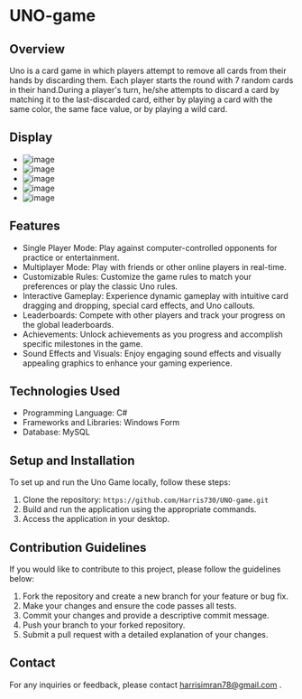 # UNO-game

## Overview
Uno is a card game in which players attempt to remove all cards from their hands by discarding them. Each player starts the round with 7 random cards in their hand.During a player's turn, he/she attempts to discard a card by matching it to the last-discarded card, either by playing a card with the same color, the same face value, or by playing a wild card.


## Display
- ![image](https://github.com/Harris730/UNO-game/assets/128912747/181ca491-976f-4e85-88ca-b0df3ea1e027)
- ![image](https://github.com/Harris730/UNO-game/assets/128912747/7c7841db-dba6-4d9f-b57f-17fb0502d779)
- ![image](https://github.com/Harris730/UNO-game/assets/128912747/603b47ac-3e8f-4d93-874c-5201ab9cd014)
- ![image](https://github.com/Harris730/UNO-game/assets/128912747/143e7c3e-fbf3-4b27-a16c-a4397ef28d53)
- ![image](https://github.com/Harris730/UNO-game/assets/128912747/c67f9e0e-ae36-4f79-b3bb-224d765d40bd)
  
## Features
- Single Player Mode: Play against computer-controlled opponents for practice or entertainment.
- Multiplayer Mode: Play with friends or other online players in real-time.
- Customizable Rules: Customize the game rules to match your preferences or play the classic Uno rules.
- Interactive Gameplay: Experience dynamic gameplay with intuitive card dragging and dropping, special card effects, and Uno callouts.
- Leaderboards: Compete with other players and track your progress on the global leaderboards.
- Achievements: Unlock achievements as you progress and accomplish specific milestones in the game.
- Sound Effects and Visuals: Enjoy engaging sound effects and visually appealing graphics to enhance your gaming experience.

## Technologies Used
- Programming Language: C#
- Frameworks and Libraries: Windows Form
- Database: MySQL

## Setup and Installation
To set up and run the Uno Game  locally, follow these steps:

1. Clone the repository: `https://github.com/Harris730/UNO-game.git`
2. Build and run the application using the appropriate commands.
3. Access the application in your desktop.

## Contribution Guidelines
If you would like to contribute to this project, please follow the guidelines below:

1. Fork the repository and create a new branch for your feature or bug fix.
2. Make your changes and ensure the code passes all tests.
3. Commit your changes and provide a descriptive commit message.
4. Push your branch to your forked repository.
5. Submit a pull request with a detailed explanation of your changes.

## Contact
For any inquiries or feedback, please contact harrisimran78@gmail.com .
